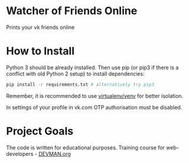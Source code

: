 # Watcher of Friends Online

Prints your vk friends online

# How to Install

Python 3 should be already installed. Then use pip (or pip3 if there is a conflict with old Python 2 setup) to install dependencies:

```bash
pip install -r requirements.txt # alternatively try pip3
```

Remember, it is recommended to use [virtualenv/venv](https://devman.org/encyclopedia/pip/pip_virtualenv/) for better isolation.

In settings of your profile in vk.com OTP authorisation must be disabled.

# Project Goals

The code is written for educational purposes. Training course for web-developers - [DEVMAN.org](https://devman.org)
